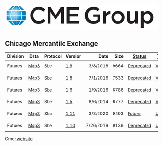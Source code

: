[![Cme](https://github.com/Open-Markets-Initiative/Directory/blob/master/Images/Cme.png)](http://www.cmegroup.com)


## Chicago Mercantile Exchange

| Division | Data | Protocol | Version | Date | Size | [Status][Omi.Glossary.Status] | [Testing][Omi.Glossary.Testing] | Specification |
| --- | --- | --- | --- | ---: | ---: | --- | --- | --- |
| Futures | [Mdp3][Cme.Futures.Mdp3.Sbe.v1.9.Java] | Sbe | [1.9][Cme.Futures.Mdp3.Sbe.v1.9.Java] | 3/8/2018 | 9664 | [Deprecated][Omi.Glossary.Status.Deprecated] | [Verified][Omi.Glossary.Testing.Verified] | [url][Cme.Futures.Mdp3.Sbe.v1.9.Url] - [xml][Cme.Futures.Mdp3.Sbe.v1.9.Xml] - [ftp][Cme.Futures.Mdp3.Sbe.v1.9.Ftp] |
| Futures | [Mdp3][Cme.Futures.Mdp3.Sbe.v1.8.Java] | Sbe | [1.8][Cme.Futures.Mdp3.Sbe.v1.8.Java] | 7/1/2016 | 7533 | [Deprecated][Omi.Glossary.Status.Deprecated] | [Verified][Omi.Glossary.Testing.Verified] | [url][Cme.Futures.Mdp3.Sbe.v1.8.Url] - [xml][Cme.Futures.Mdp3.Sbe.v1.8.Xml] - [ftp][Cme.Futures.Mdp3.Sbe.v1.8.Ftp] |
| Futures | [Mdp3][Cme.Futures.Mdp3.Sbe.v1.6.Java] | Sbe | [1.6][Cme.Futures.Mdp3.Sbe.v1.6.Java] | 1/9/2016 | 6786 | [Deprecated][Omi.Glossary.Status.Deprecated] | [Verified][Omi.Glossary.Testing.Verified] | [url][Cme.Futures.Mdp3.Sbe.v1.6.Url] - [xml][Cme.Futures.Mdp3.Sbe.v1.6.Xml] - [ftp][Cme.Futures.Mdp3.Sbe.v1.6.Ftp] |
| Futures | [Mdp3][Cme.Futures.Mdp3.Sbe.v1.5.Java] | Sbe | [1.5][Cme.Futures.Mdp3.Sbe.v1.5.Java] | 8/6/2014 | 6777 | [Deprecated][Omi.Glossary.Status.Deprecated] | [Verified][Omi.Glossary.Testing.Verified] | [url][Cme.Futures.Mdp3.Sbe.v1.5.Url] - [xml][Cme.Futures.Mdp3.Sbe.v1.5.Xml] - [ftp][Cme.Futures.Mdp3.Sbe.v1.5.Ftp] |
| Futures | [Mdp3][Cme.Futures.Mdp3.Sbe.v1.11.Java] | Sbe | [1.11][Cme.Futures.Mdp3.Sbe.v1.11.Java] | 3/3/2020 | 9493 | [Future][Omi.Glossary.Status.Future] | [Untested][Omi.Glossary.Testing.Untested] | [url][Cme.Futures.Mdp3.Sbe.v1.11.Url] - [xml][Cme.Futures.Mdp3.Sbe.v1.11.Xml] - [ftp][Cme.Futures.Mdp3.Sbe.v1.11.Ftp] |
| Futures | [Mdp3][Cme.Futures.Mdp3.Sbe.v1.10.Java] | Sbe | [1.10][Cme.Futures.Mdp3.Sbe.v1.10.Java] | 7/26/2019 | 9139 | [Deprecated][Omi.Glossary.Status.Deprecated] | [Untested][Omi.Glossary.Testing.Untested] | [url][Cme.Futures.Mdp3.Sbe.v1.10.Url] - [xml][Cme.Futures.Mdp3.Sbe.v1.10.Xml] - [ftp][Cme.Futures.Mdp3.Sbe.v1.10.Ftp] |


Cme: [website](http://www.cmegroup.com "Go to Chicago Mercantile Exchange")


[Omi.Glossary.Status]: https://github.com/Open-Markets-Initiative/Directory/blob/master/Glossary/Status.md "Protocol Deployment Status"
[Omi.Glossary.Status.Active]: https://github.com/Open-Markets-Initiative/Directory/blob/master/Glossary/Status.md "Deployment Status: Protocol is in active production"
[Omi.Glossary.Status.Deprecated]: https://github.com/Open-Markets-Initiative/Directory/blob/master/Glossary/Status.md "Deployment Status: Protocol is no longer in active use"
[Omi.Glossary.Status.Future]: https://github.com/Open-Markets-Initiative/Directory/blob/master/Glossary/Status.md "Deployment Status: Protocol is not yet deployed to an active production environment"
[Omi.Glossary.Status.Unknown]: https://github.com/Open-Markets-Initiative/Directory/blob/master/Glossary/Status.md "Deployment Status: Protocol deployment status is unknown"
[Omi.Glossary.Status.Header]: https://github.com/Open-Markets-Initiative/Directory/blob/master/Glossary/Status.md "Deployment Status: Header only protocol provided for debugging"
[Omi.Glossary.Testing]: https://github.com/Open-Markets-Initiative/Directory/blob/master/Glossary/Testing.md "Protocol Testing Status"
[Omi.Glossary.Testing.Verified]: https://github.com/Open-Markets-Initiative/Directory/blob/master/Glossary/Testing.md "Testing Status: Protocol has been tested on live data"
[Omi.Glossary.Testing.Incomplete]: https://github.com/Open-Markets-Initiative/Directory/blob/master/Glossary/Testing.md "Testing Status: Protocol has been tested on live data but contains known issues"
[Omi.Glossary.Testing.Beta]: https://github.com/Open-Markets-Initiative/Directory/blob/master/Glossary/Testing.md "Testing Status: Protocol has not been tested and structure is speculative"
[Omi.Glossary.Testing.Untested]: https://github.com/Open-Markets-Initiative/Directory/blob/master/Glossary/Testing.md "Testing Status: Protocol has not been tested on live data"

[Cme.Futures.Mdp3.Sbe.v1.5.Java]: https://github.com/Open-Markets-Initiative/omi.java.classes/blob/main/src/main/java/com/omi/cme/CmeFuturesMdp3Sbev15.java "Cme Futures Mdp3 Sbe v1.5 Java Classes"
[Cme.Futures.Mdp3.Sbe.v1.5.Url]: https://www.cmegroup.com/confluence/display/EPICSANDBOX/CME+MDP+3.0+Market+Data "Specification url"
[Cme.Futures.Mdp3.Sbe.v1.5.Xml]: https://github.com/Open-Markets-Initiative/Directory/blob/master/Specifications/Cme/Cme.Futures.Mdp3.Sbe.v.1.5.xml "Chicago Mercantile Exchange 1.5 Xml"
[Cme.Futures.Mdp3.Sbe.v1.5.Ftp]: ftp://ftp.cmegroup.com/SBEFix/Production/Templates "Specification ftp"
[Cme.Futures.Mdp3.Sbe.v1.6.Java]: https://github.com/Open-Markets-Initiative/omi.java.classes/blob/main/src/main/java/com/omi/cme/CmeFuturesMdp3Sbev16.java "Cme Futures Mdp3 Sbe v1.6 Java Classes"
[Cme.Futures.Mdp3.Sbe.v1.6.Url]: https://www.cmegroup.com/confluence/display/EPICSANDBOX/CME+MDP+3.0+Market+Data "Specification url"
[Cme.Futures.Mdp3.Sbe.v1.6.Xml]: https://github.com/Open-Markets-Initiative/Directory/blob/master/Specifications/Cme/Cme.Futures.Mdp3.Sbe.v1.6.xml "Chicago Mercantile Exchange 1.6 Xml"
[Cme.Futures.Mdp3.Sbe.v1.6.Ftp]: ftp://ftp.cmegroup.com/SBEFix/Production/Templates "Specification ftp"
[Cme.Futures.Mdp3.Sbe.v1.8.Java]: https://github.com/Open-Markets-Initiative/omi.java.classes/blob/main/src/main/java/com/omi/cme/CmeFuturesMdp3Sbev18.java "Cme Futures Mdp3 Sbe v1.8 Java Classes"
[Cme.Futures.Mdp3.Sbe.v1.8.Url]: https://www.cmegroup.com/confluence/display/EPICSANDBOX/CME+MDP+3.0+Market+Data "Specification url"
[Cme.Futures.Mdp3.Sbe.v1.8.Xml]: https://github.com/Open-Markets-Initiative/Directory/blob/master/Specifications/Cme/Cme.Futures.Mdp3.Sbe.v1.8.xml "Chicago Mercantile Exchange 1.8 Xml"
[Cme.Futures.Mdp3.Sbe.v1.8.Ftp]: ftp://ftp.cmegroup.com/SBEFix/Production/Templates "Specification ftp"
[Cme.Futures.Mdp3.Sbe.v1.9.Java]: https://github.com/Open-Markets-Initiative/omi.java.classes/blob/main/src/main/java/com/omi/cme/CmeFuturesMdp3Sbev19.java "Cme Futures Mdp3 Sbe v1.9 Java Classes"
[Cme.Futures.Mdp3.Sbe.v1.9.Url]: https://www.cmegroup.com/confluence/display/EPICSANDBOX/CME+MDP+3.0+Market+Data "Specification url"
[Cme.Futures.Mdp3.Sbe.v1.9.Xml]: https://github.com/Open-Markets-Initiative/Directory/blob/master/Specifications/Cme/Cme.Futures.Mdp3.Sbe.v1.9.xml "Chicago Mercantile Exchange 1.9 Xml"
[Cme.Futures.Mdp3.Sbe.v1.9.Ftp]: ftp://ftp.cmegroup.com/SBEFix/Production/Templates "Specification ftp"
[Cme.Futures.Mdp3.Sbe.v1.10.Java]: https://github.com/Open-Markets-Initiative/omi.java.classes/blob/main/src/main/java/com/omi/cme/CmeFuturesMdp3Sbev110.java "Cme Futures Mdp3 Sbe v1.10 Java Classes"
[Cme.Futures.Mdp3.Sbe.v1.10.Url]: https://www.cmegroup.com/confluence/display/EPICSANDBOX/CME+MDP+3.0+Market+Data "Specification url"
[Cme.Futures.Mdp3.Sbe.v1.10.Xml]: https://github.com/Open-Markets-Initiative/Directory/blob/master/Specifications/Cme/Cme.Futures.Mdp3.Sbe.v1.10.xml "Chicago Mercantile Exchange 1.10 Xml"
[Cme.Futures.Mdp3.Sbe.v1.10.Ftp]: ftp://ftp.cmegroup.com/SBEFix/Production/Templates "Specification ftp"
[Cme.Futures.Mdp3.Sbe.v1.11.Java]: https://github.com/Open-Markets-Initiative/omi.java.classes/blob/main/src/main/java/com/omi/cme/CmeFuturesMdp3Sbev111.java "Cme Futures Mdp3 Sbe v1.11 Java Classes"
[Cme.Futures.Mdp3.Sbe.v1.11.Url]: https://www.cmegroup.com/confluence/display/EPICSANDBOX/CME+MDP+3.0+Market+Data "Specification url"
[Cme.Futures.Mdp3.Sbe.v1.11.Xml]: https://github.com/Open-Markets-Initiative/Directory/blob/master/Specifications/Cme/Cme.Futures.Mdp3.Sbe.v1.11.xml "Chicago Mercantile Exchange 1.11 Xml"
[Cme.Futures.Mdp3.Sbe.v1.11.Ftp]: ftp://ftp.cmegroup.com/SBEFix/Production/Templates "Specification ftp"
